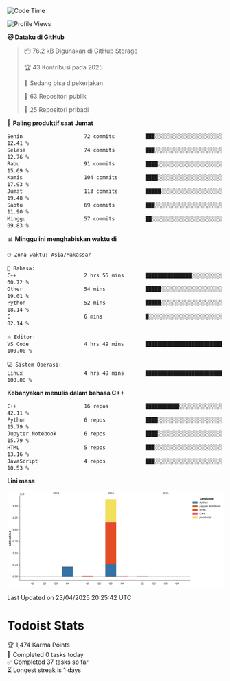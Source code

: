 <!--START_SECTION:waka-->
![Code Time](http://img.shields.io/badge/Code%20Time-174%20hrs%2054%20mins-blue)

![Profile Views](http://img.shields.io/badge/Profil%20dilihat-0-blue)

**🐱 Dataku di GitHub** 

> 📦 76.2 kB Digunakan di GitHub Storage 
 > 
> 🏆 43 Kontribusi pada 2025
 > 
> 💼 Sedang bisa dipekerjakan
 > 
> 📜 63 Repositori publik 
 > 
> 🔑 25 Repositori pribadi 
 > 
📅 **Paling produktif saat Jumat** 

```text
Senin                    72 commits          ███░░░░░░░░░░░░░░░░░░░░░░   12.41 % 
Selasa                   74 commits          ███░░░░░░░░░░░░░░░░░░░░░░   12.76 % 
Rabu                     91 commits          ████░░░░░░░░░░░░░░░░░░░░░   15.69 % 
Kamis                    104 commits         ████░░░░░░░░░░░░░░░░░░░░░   17.93 % 
Jumat                    113 commits         █████░░░░░░░░░░░░░░░░░░░░   19.48 % 
Sabtu                    69 commits          ███░░░░░░░░░░░░░░░░░░░░░░   11.90 % 
Minggu                   57 commits          ██░░░░░░░░░░░░░░░░░░░░░░░   09.83 % 
```


📊 **Minggu ini menghabiskan waktu di** 

```text
🕑︎ Zona waktu: Asia/Makassar

💬 Bahasa: 
C++                      2 hrs 55 mins       ███████████████░░░░░░░░░░   60.72 % 
Other                    54 mins             █████░░░░░░░░░░░░░░░░░░░░   19.01 % 
Python                   52 mins             █████░░░░░░░░░░░░░░░░░░░░   18.14 % 
C                        6 mins              █░░░░░░░░░░░░░░░░░░░░░░░░   02.14 % 

🔥 Editor: 
VS Code                  4 hrs 49 mins       █████████████████████████   100.00 % 

💻 Sistem Operasi: 
Linux                    4 hrs 49 mins       █████████████████████████   100.00 % 
```

**Kebanyakan menulis dalam bahasa C++** 

```text
C++                      16 repos            ███████████░░░░░░░░░░░░░░   42.11 % 
Python                   6 repos             ████░░░░░░░░░░░░░░░░░░░░░   15.79 % 
Jupyter Notebook         6 repos             ████░░░░░░░░░░░░░░░░░░░░░   15.79 % 
HTML                     5 repos             ███░░░░░░░░░░░░░░░░░░░░░░   13.16 % 
JavaScript               4 repos             ███░░░░░░░░░░░░░░░░░░░░░░   10.53 % 
```



**Lini masa**

![Lines of Code chart](https://raw.githubusercontent.com/yusuf601/yusuf601/main/assets/bar_graph.png)


 Last Updated on 23/04/2025 20:25:42 UTC
<!--END_SECTION:waka-->
# Todoist Stats

<!-- TODO-IST:START -->
🏆  1,474 Karma Points           
🌸  Completed 0 tasks today           
✅  Completed 37 tasks so far           
⏳  Longest streak is 1 days
<!-- TODO-IST:END -->
